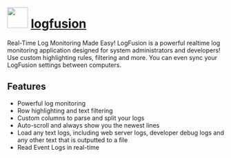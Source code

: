 ﻿# <img src="https://cdn.rawgit.com/chocolatey/chocolatey-coreteampackages/cb12fa392bf8b8ee1cffabb8084994ee01516a49/icons/logfusion.png" width="48" height="48"/> [logfusion](https://chocolatey.org/packages/logfusion)


Real-Time Log Monitoring Made Easy! LogFusion is a powerful realtime log monitoring application designed for system administrators and developers! Use custom highlighting rules, filtering and more. You can even sync your LogFusion settings between computers.

## Features
- Powerful log monitoring
- Row highlighting and text filtering
- Custom columns to parse and split your logs
- Auto-scroll and always show you the newest lines
- Load any text logs, including web server logs, developer debug logs and any other text that is outputted to a file
- Read Event Logs in real-time

